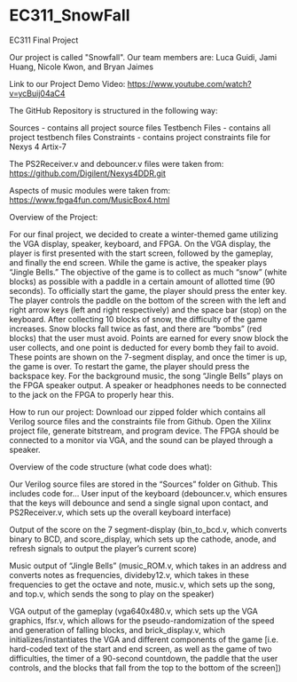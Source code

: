 # EC311_SnowFall
EC311 Final Project

Our project is called "Snowfall". 
Our team members are: Luca Guidi, Jami Huang, Nicole Kwon, and Bryan Jaimes

Link to our Project Demo Video: https://www.youtube.com/watch?v=ycBuij04aC4

The GitHub Repository is structured in the following way:

Sources - contains all project source files
Testbench Files - contains all project testbench files
Constraints - contains project constraints file for Nexys 4 Artix-7

The PS2Receiver.v and debouncer.v files were taken from:
https://github.com/Digilent/Nexys4DDR.git 

Aspects of music modules were taken from:
https://www.fpga4fun.com/MusicBox4.html


Overview of the Project: 

For our final project, we decided to create a winter-themed game utilizing the VGA display, speaker, keyboard, and FPGA. On the VGA display, the player is first presented with the start screen, followed by the gameplay, and finally the end screen. While the game is active, the speaker plays “Jingle Bells.” The objective of the game is to collect as much “snow” (white blocks) as possible with a paddle in a certain amount of allotted time (90 seconds). To officially start the game, the player should press the enter key. The player controls the paddle on the bottom of the screen with the left and right arrow keys (left and right respectively) and the space bar (stop) on the keyboard. After collecting 10 blocks of snow, the difficulty of the game increases. Snow blocks fall twice as fast, and there are “bombs” (red blocks) that the user must avoid. Points are earned for every snow block the user collects, and one point is deducted for every bomb they fail to avoid. These points are shown on the 7-segment display, and once the timer is up, the game is over. To restart the game, the player should press the backspace key. For the background music, the song “Jingle Bells” plays on the FPGA speaker output. A speaker or headphones needs to be connected to the jack on the FPGA to properly hear this. 

How to run our project: Download our zipped folder which contains all Verilog source files and the constraints file from Github. Open the Xilinx project file, generate bitstream, and program device. The FPGA should be connected to a monitor via VGA, and the sound can be played through a speaker.  

Overview of the code structure (what code does what): 

Our Verilog source files are stored in the “Sources” folder on Github. This includes code for…
User input of the keyboard (debouncer.v, which ensures that the keys will debounce and send a single signal upon contact, and PS2Receiver.v, which sets up the overall keyboard interface)

Output of the score on the 7 segment-display (bin_to_bcd.v, which converts binary to BCD, and score_display, which sets up the cathode, anode, and refresh signals to output the player’s current score)

Music output of “Jingle Bells” (music_ROM.v, which takes in an address and converts notes as frequencies, divideby12.v, which takes in these frequencies to get the octave and note, music.v, which sets up the song, and top.v, which sends the song to play on the speaker) 

VGA output of the gameplay (vga640x480.v, which sets up the VGA graphics, lfsr.v, which allows for the pseudo-randomization of the speed and generation of falling blocks, and brick_display.v, which initializes/instantiates the VGA and different components of the game [i.e. hard-coded text of the start and end screen, as well as the game of two difficulties, the timer of a 90-second countdown, the paddle that the user controls, and the blocks that fall from the top to the bottom of the screen]) 
